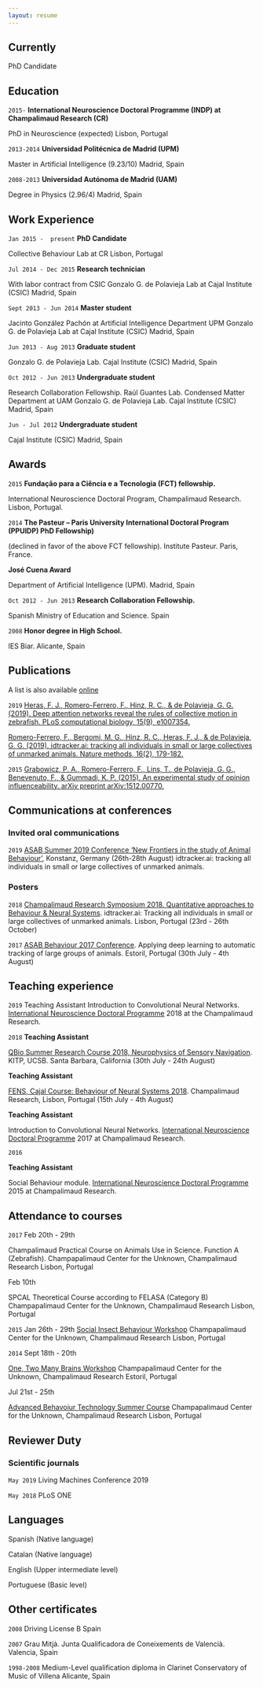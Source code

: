```yaml
---
layout: resume
---
```

## Currently

PhD Candidate

## Education

`2015-`
__International Neuroscience Doctoral Programme (INDP) at Champalimaud Research (CR)__

PhD in Neuroscience (expected)
Lisbon, Portugal

`2013-2014`
__Universidad Politécnica de Madrid (UPM)__

Master in Artificial Intelligence (9.23/10)
Madrid, Spain

`2008-2013`
__Universidad Autónoma de Madrid (UAM)__

Degree in Physics (2.96/4)
Madrid, Spain

## Work Experience

`Jan 2015 -  present`
__PhD Candidate__

Collective Behaviour Lab at CR
Lisbon, Portugal


`Jul 2014 - Dec 2015`
__Research technician__

With labor contract from CSIC
Gonzalo G. de Polavieja Lab at Cajal Institute (CSIC)
Madrid, Spain

`Sept 2013 - Jun 2014`
__Master student__

Jacinto González Pachón at Artificial Intelligence Department UPM
Gonzalo G. de Polavieja Lab at Cajal Institute (CSIC)
Madrid, Spain


`Jun 2013 - Aug 2013`
__Graduate student__

Gonzalo G. de Polavieja Lab. Cajal Institute (CSIC)
Madrid, Spain

`Oct 2012 - Jun 2013`
__Undergraduate student__

Research Collaboration Fellowship.
Raúl Guantes Lab. Condensed Matter Department at UAM
Gonzalo G. de Polavieja Lab. Cajal Institute (CSIC)
Madrid, Spain

`Jun - Jul 2012`
__Undergraduate student__

Cajal Institute (CSIC)
Madrid, Spain


## Awards

`2015`
__Fundação para a Ciência e a Tecnologia (FCT) fellowship.__

International Neuroscience Doctoral Program, Champalimaud Research.
Lisbon, Portugal.

`2014`
__The Pasteur – Paris University International Doctoral Program (PPUIDP) PhD Fellowship)__

(declined in favor of the above FCT fellowship).
Institute Pasteur.
Paris, France.

__José Cuena Award__

Department of Artificial Intelligence (UPM).
Madrid, Spain

`Oct 2012 - Jun 2013`
__Research Collaboration Fellowship.__

Spanish Ministry of Education and Science.
Spain

`2008`
__Honor degree in High School.__

IES Biar.
Alicante, Spain


## Publications

A list is also available [online](https://scholar.google.com/citations?user=PtgVx9kAAAAJ&hl=en)

`2019`
[Heras, F. J., Romero-Ferrero, F., Hinz, R. C., & de Polavieja, G. G. (2019). Deep attention networks reveal the rules of collective motion in zebrafish. PLoS computational biology, 15(9), e1007354.](https://journals.plos.org/ploscompbiol/article?rev=1&id=10.1371/journal.pcbi.1007354)

[Romero-Ferrero, F., Bergomi, M. G., Hinz, R. C., Heras, F. J., & de Polavieja, G. G. (2019). idtracker.ai: tracking all individuals in small or large collectives of unmarked animals. Nature methods, 16(2), 179-182.](https://www.nature.com/articles/s41592-018-0295-5)

`2015`
[Grabowicz, P. A., Romero-Ferrero, F., Lins, T., de Polavieja, G. G., Benevenuto, F., & Gummadi, K. P. (2015). An experimental study of opinion influenceability. arXiv preprint arXiv:1512.00770.](https://arxiv.org/pdf/1512.00770.pdf)


## Communications at conferences

### Invited oral communications

`2019`
[ASAB Summer 2019 Conference ‘New Frontiers in the study of Animal Behaviour’](https://www.asab.org/conferences/2019/8/26/asab-summer-conference-2019), Konstanz, Germany (26th-28th August)
idtracker.ai:	tracking all individuals in	small	or large	collectives	of unmarked animals.

### Posters
`2018`
[Champalimaud Research Symposium 2018. Quantitative approaches to Behaviour & Neural Systems](http://symposium.research.fchampalimaud.org/2018-2/).
idtracker.ai: Tracking all individuals in small or large collectives of unmarked animals.
Lisbon, Portugal (23rd - 26th October)


`2017`
[ASAB Behaviour 2017 Conference](https://www.asab.org/conferences/2015/8/14/behaviour-2017).
Applying deep learning to automatic tracking of large groups of animals.
Estoril, Portugal (30th July - 4th August)


## Teaching experience

`2019`
Teaching Assistant
Introduction to Convolutional Neural Networks.
[International Neuroscience Doctoral Programme](https://www.fchampalimaud.org/researchfc/education/) 2018 at the Champalimaud Research.


`2018`
__Teaching Assistant__

[QBio Summer Research Course 2018, Neurophysics of Sensory Navigation](https://www.kitp.ucsb.edu/qbio/2018-course-description). KITP, UCSB. Santa Barbara, California (30th July - 24th August)

__Teaching Assistant__

[FENS, Cajal Course: Behaviour of Neural Systems 2018](https://www.fens.org/News-Activities/Calendar/Training/2018/07/Cajal-course-Behaviour-of-Neural-Systems/). Champalimaud Research, Lisbon, Portugal (15th July - 4th August)

__Teaching Assistant__

Introduction to Convolutional Neural Networks.
[International Neuroscience Doctoral Programme](https://www.fchampalimaud.org/researchfc/education/) 2017 at Champalimaud Research.

`2016`

__Teaching Assistant__

Social Behaviour module.
[International Neuroscience Doctoral Programme](https://www.fchampalimaud.org/researchfc/education/) 2015 at Champalimaud Research.

## Attendance to courses

`2017`
Feb 20th - 29th

Champalimaud Practical Course on Animals Use in Science. Function A (Zebrafish).
Champapalimaud Center for the Unknown, Champalimaud Research
Lisbon, Portugal

Feb 10th

SPCAL Theoretical Course according to FELASA (Category B)
Champapalimaud Center for the Unknown, Champalimaud Research
Lisbon, Portugal

`2015`
Jan 26th - 29th
[Social Insect Behaviour Workshop](http://neuro.fchampalimaud.org/en/events/past-events/event/253/)
Champapalimaud Center for the Unknown, Champalimaud Research
Lisbon, Portugal

`2014`
Sept 18th - 20th

[One, Two Many Brains Workshop](http://neuro.fchampalimaud.org/en/events/one-two-many-brains/)
Champapalimaud Center for the Unknown, Champalimaud Research
Estoril, Portugal


Jul 21st - 25th

[Advanced Behavoiur Technology Summer Course](http://neuro.fchampalimaud.org/en/events/past-events/event/202/)
Champapalimaud Center for the Unknown, Champalimaud Research
Lisbon, Portugal


## Reviewer Duty

### Scientific journals
`May 2019`
Living Machines Conference 2019

`May 2018`
PLoS ONE

## Languages
Spanish (Native language)

Catalan (Native language)

English (Upper intermediate level)

Portuguese (Basic level)

## Other certificates

`2008`
Driving License B
Spain

`2007`
Grau Mitjà.
Junta Qualificadora de Coneixements de Valencià.
Valencia, Spain

`1998-2008`
Medium-Level qualification diploma in Clarinet
Conservatory of Music of Villena
Alicante, Spain















<!-- ### Footer

Last updated: Feb 2020 -->
